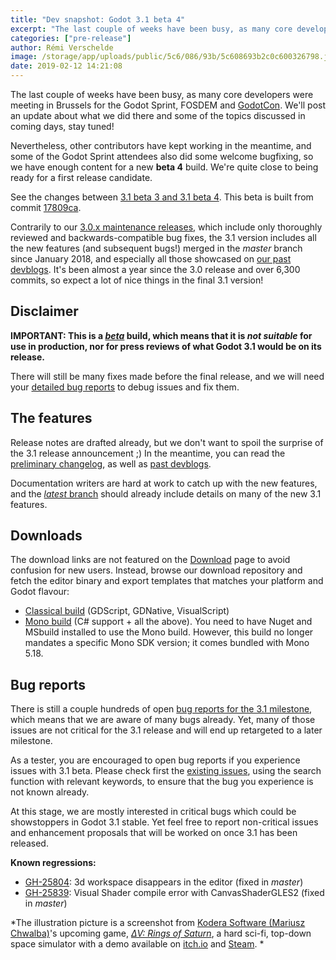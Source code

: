 ```yaml
---
title: "Dev snapshot: Godot 3.1 beta 4"
excerpt: "The last couple of weeks have been busy, as many core developers were meeting in Brussels for the Godot Sprint, FOSDEM and GodotCon. Nevertheless, other contributors have kept working in the meantime, and some of the Godot Sprint attendees also did some welcome bugfixing, so we have enough content for a new beta 4 build. We're quite close to being ready for a first release candidate."
categories: ["pre-release"]
author: Rémi Verschelde
image: /storage/app/uploads/public/5c6/086/93b/5c608693b2c0c600326798.jpg
date: 2019-02-12 14:21:08
---
```


The last couple of weeks have been busy, as many core developers were meeting in Brussels for the Godot Sprint, FOSDEM and [GodotCon](/article/schedule-godotcon-2019-brussels). We'll post an update about what we did there and some of the topics discussed in coming days, stay tuned!

Nevertheless, other contributors have kept working in the meantime, and some of the Godot Sprint attendees also did some welcome bugfixing, so we have enough content for a new **beta 4** build. We're quite close to being ready for a first release candidate.

See the changes between [3.1 beta 3 and 3.1 beta 4](https://github.com/godotengine/godot/compare/a8510331c0115eeee2d6ac0a4acbeb5d4df833b3...17809ca9a907b8d48bea2fd26ea42312a9eaaca4). This beta is built from commit [17809ca](https://github.com/godotengine/godot/commit/17809ca9a907b8d48bea2fd26ea42312a9eaaca4).

Contrarily to our [3.0.x maintenance releases](/article/maintenance-release-godot-3-0-6), which include only thoroughly reviewed and backwards-compatible bug fixes, the 3.1 version includes all the new features (and subsequent bugs!) merged in the *master* branch since January 2018, and especially all those showcased on [our past devblogs](/devblog). It's been almost a year since the 3.0 release and over 6,300 commits, so expect a lot of nice things in the final 3.1 version!

## Disclaimer

**IMPORTANT: This is a [*beta*](https://en.wikipedia.org/wiki/Software_release_life_cycle#Beta) build, which means that it is *not suitable* for use in production, nor for press reviews of what Godot 3.1 would be on its release.**

There will still be many fixes made before the final release, and we will need your [detailed bug reports](https://github.com/godotengine/godot/issues) to debug issues and fix them.

## The features

Release notes are drafted already, but we don't want to spoil the surprise of the 3.1 release announcement ;)
In the meantime, you can read the [preliminary changelog](https://github.com/godotengine/godot/blob/master/CHANGELOG.md#unreleased), as well as [past devblogs](/devblog).

Documentation writers are hard at work to catch up with the new features, and the [*latest* branch](http://docs.godotengine.org/en/latest/) should already include details on many of the new 3.1 features.

## Downloads

The download links are not featured on the [Download](/download) page to avoid confusion for new users. Instead, browse our download repository and fetch the editor binary and export templates that matches your platform and Godot flavour:

- [Classical build](https://github.com/godotengine/godot-builds/releases/3.1-beta4) (GDScript, GDNative, VisualScript)
- [Mono build](https://github.com/godotengine/godot-builds/releases/3.1-beta4) (C# support + all the above). You need to have Nuget and MSbuild installed to use the Mono build. However, this build no longer mandates a specific Mono SDK version; it comes bundled with Mono 5.18.

## Bug reports

There is still a couple hundreds of open [bug reports for the 3.1 milestone](https://github.com/godotengine/godot/issues?q=is%3Aopen+is%3Aissue+milestone%3A3.1+label%3Abug), which means that we are aware of many bugs already. Yet, many of those issues are not critical for the 3.1 release and will end up retargeted to a later milestone.

As a tester, you are encouraged to open bug reports if you experience issues with 3.1 beta. Please check first the [existing issues](https://github.com/godotengine/godot/issues), using the search function with relevant keywords, to ensure that the bug you experience is not known already.

At this stage, we are mostly interested in critical bugs which could be showstoppers in Godot 3.1 stable. Yet feel free to report non-critical issues and enhancement proposals that will be worked on once 3.1 has been released.

**Known regressions:**
- [GH-25804](https://github.com/godotengine/godot/issues/25804): 3d workspace disappears in the editor (fixed in *master*)
- [GH-25839](https://github.com/godotengine/godot/issues/25839): Visual Shader compile error with CanvasShaderGLES2 (fixed in *master*)

*The illustration picture is a screenshot from [Kodera Software (Mariusz Chwalba)](https://twitter.com/KoderaSoftware)'s upcoming game, *[ΔV: Rings of Saturn](https://games.kodera.pl/dv/)*, a hard sci-fi, top-down space simulator with a demo available on [itch.io](https://koder.itch.io/dv-rings-of-saturn-demo) and [Steam](https://store.steampowered.com/app/846030/V_Rings_of_Saturn/). *
